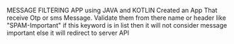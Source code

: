 MESSAGE FILTERING APP using JAVA and KOTLIN
Created an App That receive Otp or sms Message. Validate them from there name or header like "SPAM-Important" if this keyword is in list then it will not consider message important else it will redirect to server API

